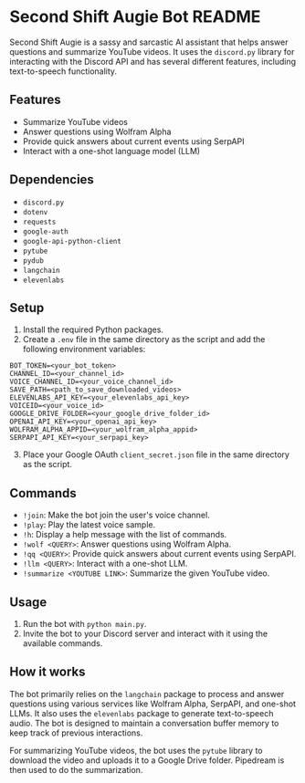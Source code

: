 # Second Shift Augie Bot README

Second Shift Augie is a sassy and sarcastic AI assistant that helps answer questions and summarize YouTube videos. It uses the `discord.py` library for interacting with the Discord API and has several different features, including text-to-speech functionality.

## Features

- Summarize YouTube videos
- Answer questions using Wolfram Alpha
- Provide quick answers about current events using SerpAPI
- Interact with a one-shot language model (LLM)

## Dependencies

- `discord.py`
- `dotenv`
- `requests`
- `google-auth`
- `google-api-python-client`
- `pytube`
- `pydub`
- `langchain`
- `elevenlabs`

## Setup

1. Install the required Python packages.
2. Create a `.env` file in the same directory as the script and add the following environment variables:

```
BOT_TOKEN=<your_bot_token>
CHANNEL_ID=<your_channel_id>
VOICE_CHANNEL_ID=<your_voice_channel_id>
SAVE_PATH=<path_to_save_downloaded_videos>
ELEVENLABS_API_KEY=<your_elevenlabs_api_key>
VOICEID=<your_voice_id>
GOOGLE_DRIVE_FOLDER=<your_google_drive_folder_id>
OPENAI_API_KEY=<your_openai_api_key>
WOLFRAM_ALPHA_APPID=<your_wolfram_alpha_appid>
SERPAPI_API_KEY=<your_serpapi_key>
```

3. Place your Google OAuth `client_secret.json` file in the same directory as the script.

## Commands

- `!join`: Make the bot join the user's voice channel.
- `!play`: Play the latest voice sample.
- `!h`: Display a help message with the list of commands.
- `!wolf <QUERY>`: Answer questions using Wolfram Alpha.
- `!qq <QUERY>`: Provide quick answers about current events using SerpAPI.
- `!llm <QUERY>`: Interact with a one-shot LLM.
- `!summarize <YOUTUBE LINK>`: Summarize the given YouTube video.

## Usage

1. Run the bot with `python main.py`.
2. Invite the bot to your Discord server and interact with it using the available commands.

## How it works

The bot primarily relies on the `langchain` package to process and answer questions using various services like Wolfram Alpha, SerpAPI, and one-shot LLMs. It also uses the `elevenlabs` package to generate text-to-speech audio. The bot is designed to maintain a conversation buffer memory to keep track of previous interactions.

For summarizing YouTube videos, the bot uses the `pytube` library to download the video and uploads it to a Google Drive folder. Pipedream is then used to do the summarization. 